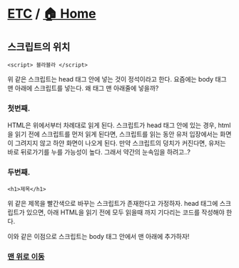 # [ETC](https://github.com/hyojaekim/TIL/tree/master/Javascript) / [🏠 Home](https://github.com/hyojaekim/Javascript)

## 스크립트의 위치

`<script> 블라블라 </script>`

위 같은 스크립트는 head 태그 안에 넣는 것이 정석이라고 한다.
요즘에는 body 태그 맨 아래에 스크립트를 넣는다. 왜 <body> 태그 맨 아래줄에 넣을까?

### 첫번째.

HTML은 위에서부터 차례대로 읽게 된다. 스크립트가 head 태그 안에 있는 경우, html을 읽기 전에 스크립트를 먼저 읽게 된다면, 스크립트를 읽는 동안 유저 입장에서는 화면이 그려지지 않고 하얀 화면이 나오게 된다. 만약 스크립트의 덩치가 커진다면, 유저는 바로 뒤로가기를 누를 가능성이 높다. 그래서 약간의 눈속임을 하려고..?

### 두번째.

`<h1>제목</h1>`

위 같은 제목을 빨간색으로 바꾸는 스크립트가 존재한다고 가정하자.
head 태그에 스크립트가 있으면, 아래 HTML을 읽기 전에 모두 읽을때 까지 기다리는 코드를 작성해야 한다.

이와 같은 이점으로 스크립트는 body 태그 안에서 맨 아래에 추가하자!



### [맨 위로 이동](https://github.com/hyojaekim/TIL/blob/master/Javascript/js_position.md#ETC---home)
